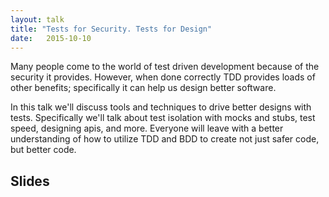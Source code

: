 ```yaml
---
layout: talk
title: "Tests for Security. Tests for Design"
date:   2015-10-10
---
```


Many people come to the world of test driven development because of the security it provides. However, when done correctly TDD provides loads of other benefits; specifically it can help us design better software.

In this talk we'll discuss tools and techniques to drive better designs with tests. Specifically we'll talk about test isolation with mocks and stubs, test speed, designing apis, and more. Everyone will leave with a better understanding of how to utilize TDD and BDD to create not just safer code, but better code.

## Slides

<script async class="speakerdeck-embed" data-id="7bb11308204344a3b3fb786838253936" data-ratio="1.33333333333333" src="//speakerdeck.com/assets/embed.js"></script>
